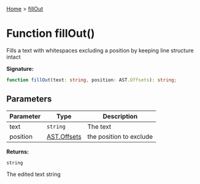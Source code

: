 [Home](../index.md) &gt; [fillOut](./fillout_1.md)

# Function fillOut()

Fills a text with whitespaces excluding a position by keeping line structure intact

<b>Signature:</b>

```typescript
function fillOut(text: string, position: AST.Offsets): string;
```

## Parameters

|  Parameter | Type | Description |
|  --- | --- | --- |
|  text | `string` | The text |
|  position | [AST.Offsets](../namespaces/ast/types/offsets.md) | the position to exclude |

<b>Returns:</b>

`string`

The edited text string

